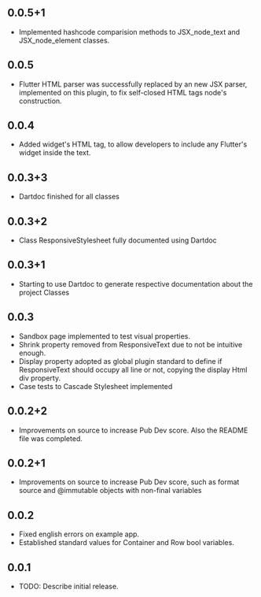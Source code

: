 
## 0.0.5+1

* Implemented hashcode comparision methods to JSX_node_text and JSX_node_element classes.

## 0.0.5

* Flutter HTML parser was successfully replaced by an new JSX parser, implemented on this plugin, to fix self-closed HTML tags node's construction. 

## 0.0.4

* Added widget's HTML tag, to allow developers to include any Flutter's widget inside the text.

## 0.0.3+3

* Dartdoc finished for all classes

## 0.0.3+2

* Class ResponsiveStylesheet fully documented using Dartdoc

## 0.0.3+1

* Starting to use Dartdoc to generate respective documentation about the project Classes

## 0.0.3

* Sandbox page implemented to test visual properties.
* Shrink property removed from ResponsiveText due to not be intuitive enough. 
* Display property adopted as global plugin standard to define if ResponsiveText should occupy all line or not, copying the display Html div property.
* Case tests to Cascade Stylesheet implemented

## 0.0.2+2

* Improvements on source to increase Pub Dev score. Also the README file was completed.

## 0.0.2+1

* Improvements on source to increase Pub Dev score, such as format source and @immutable objects with non-final variables

## 0.0.2

* Fixed english errors on example app.
* Established standard values for Container and Row bool variables. 

## 0.0.1

* TODO: Describe initial release.
